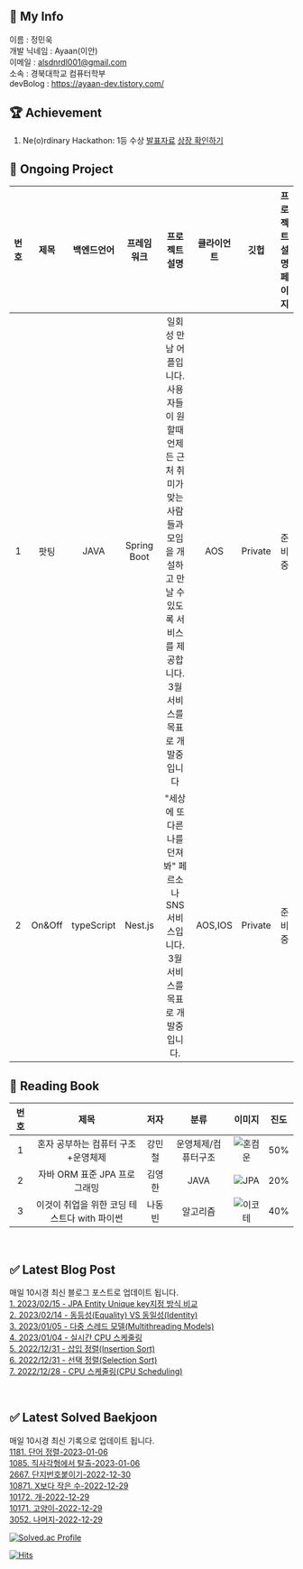 ## :information_desk_person: My Info
이름 : 정민욱 </br>
개발 닉네임 :  Ayaan(이안)</br>
이메일 : alsdnrdl001@gmail.com</br>
소속 : 경북대학교 컴퓨터학부</br>
devBolog : https://ayaan-dev.tistory.com/</br>

## :trophy: Achievement
1. Ne(o)rdinary Hackathon: 1등 수상
[발표자료](https://www.miricanvas.com/ko/v/11f5vy2)
[상장 확인하기](https://drive.google.com/file/d/1lIbfyaiX8vsT9ZIpNFewcprSOEZ4697D/view?usp=sharing)
## :memo: Ongoing Project
|번호| 제목 | 백엔드언어 | 프레임워크 | 프로젝트 설명| 클라이언트 | 깃헙 | 프로젝트 설명페이지 |
|:-:|:-:|:-:|:-:|:-:|:-:|:-:|:-:|
|1| 팟팅 | JAVA | Spring Boot | 일회성 만남 어플입니다. 사용자들이 원할때 언제든 근처 취미가 맞는 사람들과 모임을 개설하고 만날 수 있도록 서비스를 제공합니다. 3월 서비스를 목표로 개발중입니다| AOS | Private| 준비중|
|2| On&Off | typeScript | Nest.js | "세상에 또다른 나를 던져봐" 페르소나 SNS서비스입니다. 3월 서비스를 목표로 개발중입니다. | AOS,IOS | Private | 준비중|
## :green_book: Reading Book
|번호| 제목|저자| 분류 | 이미지 | 진도 |
|:-:|:-:|:-:|:-:|:-:|:-:|
|1|혼자 공부하는 컴퓨터 구조+운영체제|강민철|운영체제/컴퓨터구조|![혼컴운](https://encrypted-tbn0.gstatic.com/shopping?q=tbn:ANd9GcSD5jKvCZwQWzNq3r3pTeiewPFwdAs0JFSEy79HPRplqqnDGyjcVq7ilPF0W50xMbI-q6cdIrOqKXI&usqp=CAc)| 50% |
|2|자바 ORM 표준 JPA 프로그래밍|김영한|JAVA|![JPA](https://encrypted-tbn0.gstatic.com/shopping?q=tbn:ANd9GcQBikRXsqteoGn7DkXgFmJBc-ymt-HuBvjGMDuPPyhYZ4pWkISenTwl5x-umkIC-yhqIvZJu90dJM4&usqp=CAc)| 20% |
|3|이것이 취업을 위한 코딩 테스트다 with 파이썬|나동빈| 알고리즘 | ![이코테](https://encrypted-tbn0.gstatic.com/images?q=tbn:ANd9GcQrf7GdbuunEPB-4I1Gmc5mmmVS4FUudDyEtQ&usqp=CAU)| 40% |
<!-- </div> -->
</br>
<!-- Start blog -->

## ✅ Latest Blog Post

매일 10시경 최신 블로그 포스트로 업데이트 됩니다.</br>
[1. 2023/02/15 - JPA Entity Unique key지정 방식 비교](https://ayaan-dev.tistory.com/11) <br/>
[2. 2023/02/14 - 동등성(Equality) VS 동일성(Identity)](https://ayaan-dev.tistory.com/10) <br/>
[3. 2023/01/05 - 다중 스레드 모델(Multithreading Models)](https://ayaan-dev.tistory.com/9) <br/>
[4. 2023/01/04 - 실시간 CPU 스케줄링](https://ayaan-dev.tistory.com/8) <br/>
[5. 2022/12/31 - 삽입 정렬(Insertion Sort)](https://ayaan-dev.tistory.com/7) <br/>
[6. 2022/12/31 - 선택 정렬(Selection Sort)](https://ayaan-dev.tistory.com/6) <br/>
[7. 2022/12/28 - CPU 스케줄링(CPU Scheduling)](https://ayaan-dev.tistory.com/5) <br/>

<!-- End blog -->
</br>

<!-- Start BaekJoon -->

## ✅ Latest Solved Baekjoon

매일 10시경 최신 기록으로 업데이트 됩니다.</br>
[1181. 단어 정렬-2023-01-06](https://www.acmicpc.net//problem/1181) <br/>
[1085. 직사각형에서 탈출-2023-01-06](https://www.acmicpc.net//problem/1085) <br/>
[2667. 단지번호붙이기-2022-12-30](https://www.acmicpc.net//problem/2667) <br/>
[10871. X보다 작은 수-2022-12-29](https://www.acmicpc.net//problem/10871) <br/>
[10172. 개-2022-12-29](https://www.acmicpc.net//problem/10172) <br/>
[10171. 고양이-2022-12-29](https://www.acmicpc.net//problem/10171) <br/>
[3052. 나머지-2022-12-29](https://www.acmicpc.net//problem/3052) <br/>

<!-- End BaekJoon -->
[![Solved.ac Profile](http://mazassumnida.wtf/api/v2/generate_badge?boj=alsdnrdl01)](https://solved.ac/alsdnrdl01/)

[![Hits](https://hits.seeyoufarm.com/api/count/incr/badge.svg?url=https%3A%2F%2Fgithub.com%2FJ-MU&count_bg=%230C9BF7&title_bg=%2369D2F7&icon=&icon_color=%23E7E7E7&title=hits&edge_flat=false)](https://hits.seeyoufarm.com)
